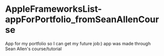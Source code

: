 # AppleFrameworksList-appForPortfolio_fromSeanAllenCourse
App for my portfolio so I can get my future job:) app was made through Sean Allen's course/tutorial
